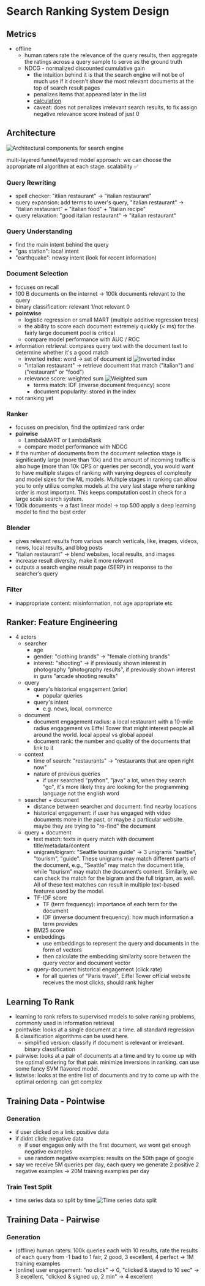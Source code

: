# Search Ranking System Design

## Metrics

- offline
	- human raters rate the relevance of the query results, then aggregate the ratings across a query sample to serve as the ground truth
	- NDCG - normalized discounted cumulative gain
		- the intuition behind it is that the search engine will not be of much use if it doesn’t show the most relevant documents at the top of search result pages
		- penalizes items that appeared later in the list
		- [calculation](https://www.educative.io/courses/grokking-the-machine-learning-interview/xoxmjX77JGP#NDCG)
		- caveat: does not penalizes irrelevant search results, to fix assign negative relevance score instead of just 0

## Architecture

![Architectural components for search engine](../pictures/search_engine_architecture.png)

multi-layered funnel/layered model approach: we can choose the appropriate ml algorithm at each stage. scalability ✅
### Query Rewriting
- spell checker: "itlian restaurant" -> "italian restaurant"
- query expansion: add terms to uwer's query, "italian restaurant" -> "italian restaurant" + "italian food" + "italian recipe"
- query relaxation: "good italian restaurant" -> "italian restaurant"
### Query Understanding
- find the main intent behind the query 
- "gas station": local intent
- "earthquake": newsy intent (look for recent information)
### Document Selection
- focuses on recall
- 100 B documents on the internet -> 100k documents relevant to the query
- binary classification: relevant 1/not relevant 0
- **pointwise**
    - logistic regression or small MART (multiple additive regression trees)
    - the ability to score each document extremely quickly (< ms) for the fairly large document pool is critical 
    - compare model performance with AUC / ROC
- information retrieval: compares query text with the document text to determine whether it's a good match 
    - inverted index: word -> set of document id 
        ![Inverted index](../pictures/inverted_index.png)
    - "intalian restaurant" -> retrieve document that match ("italian") and ("restaurant" or "food")
    - relevance score: weighted sum
        ![Weighted sum](../pictures/document_matching_weighted_sum.png)
        - terms match: IDF (inverse document frequency) score
        - document popularity: stored in the index
- not ranking yet
### Ranker
- focuses on precision, find the optimized rank order
- **pairwise**
    - LambdaMART or LambdaRank
    - compare model performance with NDCG
- If the number of documents from the document selection stage is significantly large (more than 10k) and the amount of incoming traffic is also huge (more than 10k QPS or queries per second), you would want to have multiple stages of ranking with varying degrees of complexity and model sizes for the ML models. Multiple stages in ranking can allow you to only utilize complex models at the very last stage where ranking order is most important. This keeps computation cost in check for a large scale search system.
- 100k documents -> a fast linear model -> top 500 apply a deep learning model to find the best order
### Blender
- gives relevant results from various search verticals, like, images, videos, news, local results, and blog posts
- "italian restaurant" -> blend websites, local results, and images
- increase result diversity, make it more relevant
- outputs a search engine result page (SERP) in response to the searcher’s query
### Filter
- inappropriate content: misinformation, not age appropriate etc

## Ranker: Feature Engineering
- 4 actors 
    - searcher
        - age
        - gender: "clothing brands" -> "female clothing brands"
        - interest: "shooting" -> if previously shown interest in photography "photography results", if previously shown interest in guns "arcade shooting results"
    - query
        - query's historical engagement (prior)
            - popular queries
        - query's intent
            - e.g. news, local, commerce
    - document
        - document engagement radius: a local restaurant with a 10-mile radius engagement vs Eiffel Tower that might interest people all around the world. local appeal vs global appeal
        - document rank: the number and quality of the documents that link to it
    - context
        - time of search: "restaurants" -> "restaurants that are open right now"
        - nature of previous queries
            - if user searched "python", "java" a lot, when they search "go", it's more likely they are looking for the programming language not the english word
    - searcher + document
        - distance between searcher and document: find nearby locations
        - historical engagement: if user has engaged with video documents more in the past, or maybe a particular website. maybe they are trying to "re-find" the document
    - query + document
        - text match: texts in query match with document title/metadata/content
        - unigram/bigram: "Seattle tourism guide" -> 3 unigrams "seattle", "tourism", "guide". These unigrams may match different parts of the document, e.g., “Seattle” may match the document title, while “tourism” may match the document’s content. Similarly, we can check the match for the bigram and the full trigram, as well. All of these text matches can result in multiple text-based features used by the model.
        - TF-IDF score
            - TF (term frequency): importance of each term for the document
            - IDF (inverse document frequency): how much information a term provides
        - BM25 score
        - embeddings
            - use embeddings to represent the query and documents in the form of vectors
            - then calculate the embedding similarity score between the query vector and document vector
        - query-document historical engagement (click rate)
            - for all queries of "Paris travel", Eiffel Tower official website receives the most clicks, should rank higher
## Learning To Rank
- learning to rank refers to supervised models to solve ranking problems, commonly used in information retrieval
- pointwise: looks at a single document at a time. all standard regression & classification algorithms can be used here. 
    - simplified version: classify if document is relevant or irrelevant. binary classification 
- pairwise: looks at a pair of documents at a time and try to come up with the optimal ordering for that pair. minimize inversions in ranking. can use some fancy SVM flavored model.
- listwise: looks at the entire list of documents and try to come up with the optimal ordering. can get complex
## Training Data - Pointwise 
### Generation
- if user clicked on a link: positive data
- if didnt click: negative data
    - if user engages only with the first document, we wont get enough negative examples
    - use random negative examples: results on the 50th page of google 
- say we receive 5M queries per day, each query we generate 2 positive 2 negative examples -> 20M training examples per day  
### Train Test Split
- time series data so split by time
    ![Time series data split](../pictures/search_ranking_time_series_data_split.png)

## Training Data - Pairwise 
### Generation
- (offline) human raters: 100k queries each with 10 results, rate the results of each query from -1 bad to 1 fair, 2 good, 3 excellent, 4 perfect -> 1M training examples
- (online) user engagement: "no click" -> 0, "clicked & stayed to 10 sec" -> 3 excellent, "clicked & signed up, 2 min" -> 4 excellent

